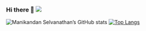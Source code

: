 ### Hi there 👋 ![](https://komarev.com/ghpvc/?username=manikandan-selvanathan)

![Manikandan Selvanathan’s GitHub stats](https://github-readme-stats.vercel.app/api?username=manikandan-selvanathan&count_private=true&show_icons=true) [![Top Langs](https://github-readme-stats.vercel.app/api/top-langs/?username=manikandan-selvanathan)](https://github.com/anuraghazra/github-readme-stats)

<!-- ![Visitor Count](https://profile-counter.glitch.me/manikandan-selvanathan/count.svg) -->

<!--
**manikandan-selvanathan/manikandan-selvanathan** is a ✨ _special_ ✨ repository because its `README.md` (this file) appears on your GitHub profile.

Here are some ideas to get you started:

- 🔭 I’m currently working on ...
- 🌱 I’m currently learning ...
- 👯 I’m looking to collaborate on ...
- 🤔 I’m looking for help with ...
- 💬 Ask me about ...
- 📫 How to reach me: ...
- 😄 Pronouns: ...
- ⚡ Fun fact: ...
-->

